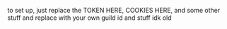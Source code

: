to set up, just replace the TOKEN HERE, COOKIES HERE, and some other stuff and replace with your own guild id and stuff idk old
